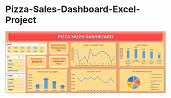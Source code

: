 # Pizza-Sales-Dashboard-Excel-Project
![image alt](https://github.com/digvijaydeshmukh12/Pizza-Sales-Dashboard-Excel-Project/blob/66349751554ced2e14a7d41251185a9ca9dbf2cd/dashboard.png)
